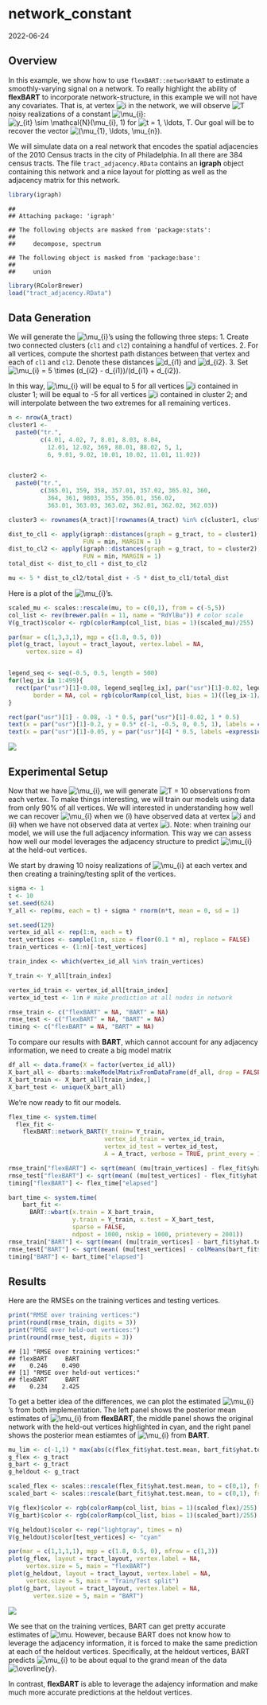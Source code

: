 network_constant
================
2022-06-24

## Overview

In this example, we show how to use `flexBART::networkBART` to estimate
a smoothly-varying signal on a network. To really highlight the ability
of **flexBART** to incorporate network-structure, in this example we
will not have any covariates. That is, at vertex
![i](https://latex.codecogs.com/png.image?%5Cdpi%7B110%7D&space;%5Cbg_white&space;i "i")
in the network, we will observe
![T](https://latex.codecogs.com/png.image?%5Cdpi%7B110%7D&space;%5Cbg_white&space;T "T")
noisy realizations of a constant
![\\mu\_{i}](https://latex.codecogs.com/png.image?%5Cdpi%7B110%7D&space;%5Cbg_white&space;%5Cmu_%7Bi%7D "\mu_{i}"):
![y\_{it} \\sim \\mathcal{N}(\\mu\_{i}, 1)](https://latex.codecogs.com/png.image?%5Cdpi%7B110%7D&space;%5Cbg_white&space;y_%7Bit%7D%20%5Csim%20%5Cmathcal%7BN%7D%28%5Cmu_%7Bi%7D%2C%201%29 "y_{it} \sim \mathcal{N}(\mu_{i}, 1)")
for
![t = 1, \\ldots, T.](https://latex.codecogs.com/png.image?%5Cdpi%7B110%7D&space;%5Cbg_white&space;t%20%3D%201%2C%20%5Cldots%2C%20T. "t = 1, \ldots, T.")
Our goal will be to recover the vector
![(\\mu\_{1}, \\ldots, \\mu\_{n}).](https://latex.codecogs.com/png.image?%5Cdpi%7B110%7D&space;%5Cbg_white&space;%28%5Cmu_%7B1%7D%2C%20%5Cldots%2C%20%5Cmu_%7Bn%7D%29. "(\mu_{1}, \ldots, \mu_{n}).")

We will simulate data on a real network that encodes the spatial
adjacencies of the 2010 Census tracts in the city of Philadelphia. In
all there are 384 census tracts. The file `tract_adjacency.RData`
contains an **igraph** object containing this network and a nice layout
for plotting as well as the adjacency matrix for this network.

``` r
library(igraph)
```

    ## 
    ## Attaching package: 'igraph'

    ## The following objects are masked from 'package:stats':
    ## 
    ##     decompose, spectrum

    ## The following object is masked from 'package:base':
    ## 
    ##     union

``` r
library(RColorBrewer)
load("tract_adjacency.RData")
```

## Data Generation

We will generate the
![\\mu\_{i}](https://latex.codecogs.com/png.image?%5Cdpi%7B110%7D&space;%5Cbg_white&space;%5Cmu_%7Bi%7D "\mu_{i}")’s
using the following three steps: 1. Create two connected clusters (`cl1`
and `cl2`) containing a handful of vertices. 2. For all vertices,
compute the shortest path distances between that vertex and each of
`cl1` and `cl2`. Denote these distances
![d\_{i1}](https://latex.codecogs.com/png.image?%5Cdpi%7B110%7D&space;%5Cbg_white&space;d_%7Bi1%7D "d_{i1}")
and
![d\_{i2}.](https://latex.codecogs.com/png.image?%5Cdpi%7B110%7D&space;%5Cbg_white&space;d_%7Bi2%7D. "d_{i2}.")
3. Set
![\\mu\_{i} = 5 \\times (d\_{i2} - d\_{i1})/(d\_{i1} + d\_{i2})](https://latex.codecogs.com/png.image?%5Cdpi%7B110%7D&space;%5Cbg_white&space;%5Cmu_%7Bi%7D%20%3D%205%20%5Ctimes%20%28d_%7Bi2%7D%20-%20d_%7Bi1%7D%29%2F%28d_%7Bi1%7D%20%2B%20d_%7Bi2%7D%29 "\mu_{i} = 5 \times (d_{i2} - d_{i1})/(d_{i1} + d_{i2})").

In this way,
![\\mu\_{i}](https://latex.codecogs.com/png.image?%5Cdpi%7B110%7D&space;%5Cbg_white&space;%5Cmu_%7Bi%7D "\mu_{i}")
will be equal to 5 for all vertices
![i](https://latex.codecogs.com/png.image?%5Cdpi%7B110%7D&space;%5Cbg_white&space;i "i")
contained in cluster 1; will be equal to -5 for all vertices
![i](https://latex.codecogs.com/png.image?%5Cdpi%7B110%7D&space;%5Cbg_white&space;i "i")
contained in cluster 2; and will interpolate between the two extremes
for all remaining vertices.

``` r
n <- nrow(A_tract)
cluster1 <- 
  paste0("tr.",
         c(4.01, 4.02, 7, 8.01, 8.03, 8.04,
           12.01, 12.02, 369, 88.01, 88.02, 5, 1,
           6, 9.01, 9.02, 10.01, 10.02, 11.01, 11.02))


cluster2 <- 
  paste0("tr.",
         c(365.01, 359, 358, 357.01, 357.02, 365.02, 360,
           364, 361, 9803, 355, 356.01, 356.02,
           363.01, 363.03, 363.02, 362.01, 362.02, 362.03))

cluster3 <- rownames(A_tract)[!rownames(A_tract) %in% c(cluster1, cluster2)]

dist_to_cl1 <- apply(igraph::distances(graph = g_tract, to = cluster1),
                     FUN = min, MARGIN = 1)
dist_to_cl2 <- apply(igraph::distances(graph = g_tract, to = cluster2),
                     FUN = min, MARGIN = 1)
total_dist <- dist_to_cl1 + dist_to_cl2

mu <- 5 * dist_to_cl2/total_dist + -5 * dist_to_cl1/total_dist
```

Here is a plot of the
![\\mu\_{i}](https://latex.codecogs.com/png.image?%5Cdpi%7B110%7D&space;%5Cbg_white&space;%5Cmu_%7Bi%7D "\mu_{i}")’s.

``` r
scaled_mu <- scales::rescale(mu, to = c(0,1), from = c(-5,5))
col_list <- rev(brewer.pal(n = 11, name = "RdYlBu")) # color scale
V(g_tract)$color <- rgb(colorRamp(col_list, bias = 1)(scaled_mu)/255)

par(mar = c(1,3,3,1), mgp = c(1.8, 0.5, 0))
plot(g_tract, layout = tract_layout, vertex.label = NA,
     vertex.size = 4)


legend_seq <- seq(-0.5, 0.5, length = 500)
for(leg_ix in 1:499){
  rect(par("usr")[1]-0.08, legend_seq[leg_ix], par("usr")[1]-0.02, legend_seq[leg_ix+1],
       border = NA, col = rgb(colorRamp(col_list, bias = 1)((leg_ix-1)/500)/255))
}

rect(par("usr")[1] - 0.08, -1 * 0.5, par("usr")[1]-0.02, 1 * 0.5)
text(x = par("usr")[1]-0.2, y = 0.5* c(-1, -0.5, 0, 0.5, 1), labels = c(-5, -2.5, 0, 2.5, 5), xpd = TRUE)
text(x = par("usr")[1]-0.05, y = par("usr")[4] * 0.5, labels =expression(mu))
```

![](network_constant_files/figure-gfm/plot_mu-1.png)<!-- -->

## Experimental Setup

Now that we have
![\\mu\_{i}](https://latex.codecogs.com/png.image?%5Cdpi%7B110%7D&space;%5Cbg_white&space;%5Cmu_%7Bi%7D "\mu_{i}"),
we will generate
![T = 10](https://latex.codecogs.com/png.image?%5Cdpi%7B110%7D&space;%5Cbg_white&space;T%20%3D%2010 "T = 10")
observations from each vertex. To make things interesting, we will train
our models using data from only 90% of all vertices. We will interested
in understanding how well we can recover
![\\mu\_{i}](https://latex.codecogs.com/png.image?%5Cdpi%7B110%7D&space;%5Cbg_white&space;%5Cmu_%7Bi%7D "\mu_{i}")
when we (i) have observed data at vertex
![i](https://latex.codecogs.com/png.image?%5Cdpi%7B110%7D&space;%5Cbg_white&space;i "i")
and (ii) when we have not observed data at vertex
![i](https://latex.codecogs.com/png.image?%5Cdpi%7B110%7D&space;%5Cbg_white&space;i "i").
Note: when training our model, we will use the full adjacency
information. This way we can assess how well our model leverages the
adjacency structure to predict
![\\mu\_{i}](https://latex.codecogs.com/png.image?%5Cdpi%7B110%7D&space;%5Cbg_white&space;%5Cmu_%7Bi%7D "\mu_{i}")
at the held-out vertices.

We start by drawing 10 noisy realizations of
![\\mu\_{i}](https://latex.codecogs.com/png.image?%5Cdpi%7B110%7D&space;%5Cbg_white&space;%5Cmu_%7Bi%7D "\mu_{i}")
at each vertex and then creating a training/testing split of the
vertices.

``` r
sigma <- 1
t <- 10
set.seed(624)
Y_all <- rep(mu, each = t) + sigma * rnorm(n*t, mean = 0, sd = 1)

set.seed(129)
vertex_id_all <- rep(1:n, each = t)
test_vertices <- sample(1:n, size = floor(0.1 * n), replace = FALSE)
train_vertices <- (1:n)[-test_vertices]

train_index <- which(vertex_id_all %in% train_vertices)

Y_train <- Y_all[train_index]

vertex_id_train <- vertex_id_all[train_index]
vertex_id_test <- 1:n # make prediction at all nodes in network

rmse_train <- c("flexBART" = NA, "BART" = NA)
rmse_test <- c("flexBART" = NA, "BART" = NA)
timing <- c("flexBART" = NA, "BART" = NA)
```

To compare our results with **BART**, which cannot account for any
adjacency information, we need to create a big model matrix

``` r
df_all <- data.frame(X = factor(vertex_id_all))
X_bart_all <- dbarts::makeModelMatrixFromDataFrame(df_all, drop = FALSE)
X_bart_train <- X_bart_all[train_index,]
X_bart_test <- unique(X_bart_all)
```

We’re now ready to fit our models.

``` r
flex_time <- system.time(
  flex_fit <- 
    flexBART::network_BART(Y_train= Y_train,
                           vertex_id_train = vertex_id_train,
                           vertex_id_test = vertex_id_test,
                           A = A_tract, verbose = TRUE, print_every = 100))

rmse_train["flexBART"] <- sqrt(mean( (mu[train_vertices] - flex_fit$yhat.test.mean[train_vertices])^2 ))
rmse_test["flexBART"] <- sqrt(mean( (mu[test_vertices] - flex_fit$yhat.test.mean[test_vertices])^2 ))
timing["flexBART"] <- flex_time["elapsed"]
```

``` r
bart_time <- system.time(
    bart_fit <- 
      BART::wbart(x.train = X_bart_train,
                  y.train = Y_train, x.test = X_bart_test, 
                  sparse = FALSE,
                  ndpost = 1000, nskip = 1000, printevery = 2001))
rmse_train["BART"] <- sqrt(mean( (mu[train_vertices] - bart_fit$yhat.test.mean[train_vertices])^2 ))
rmse_test["BART"] <- sqrt(mean( (mu[test_vertices] - colMeans(bart_fit$yhat.test)[test_vertices])^2 ))
timing["BART"] <- bart_time["elapsed"]
```

## Results

Here are the RMSEs on the training vertices and testing vertices.

``` r
print("RMSE over training vertices:")
print(round(rmse_train, digits = 3))
print("RMSE over held-out vertices:")
print(round(rmse_test, digits = 3))
```

    ## [1] "RMSE over training vertices:"
    ## flexBART     BART 
    ##    0.246    0.490 
    ## [1] "RMSE over held-out vertices:"
    ## flexBART     BART 
    ##    0.234    2.425

To get a better idea of the differences, we can plot the estimated
![\\mu\_{i}](https://latex.codecogs.com/png.image?%5Cdpi%7B110%7D&space;%5Cbg_white&space;%5Cmu_%7Bi%7D "\mu_{i}")’s
from both implementation. The left panel shows the posterior mean
estimates of
![\\mu\_{i}](https://latex.codecogs.com/png.image?%5Cdpi%7B110%7D&space;%5Cbg_white&space;%5Cmu_%7Bi%7D "\mu_{i}")
from **flexBART**, the middle panel shows the original network with the
held-out vertices highlighted in cyan, and the right panel shows the
posterior mean estiamtes of
![\\mu\_{i}](https://latex.codecogs.com/png.image?%5Cdpi%7B110%7D&space;%5Cbg_white&space;%5Cmu_%7Bi%7D "\mu_{i}")
from **BART**.

``` r
mu_lim <- c(-1,1) * max(abs(c(flex_fit$yhat.test.mean, bart_fit$yhat.test.mean, mu)))
g_flex <- g_tract
g_bart <- g_tract
g_heldout <- g_tract

scaled_flex <- scales::rescale(flex_fit$yhat.test.mean, to = c(0,1), from = mu_lim)
scaled_bart <- scales::rescale(bart_fit$yhat.test.mean, to = c(0,1), from = mu_lim)

V(g_flex)$color <- rgb(colorRamp(col_list, bias = 1)(scaled_flex)/255)
V(g_bart)$color <- rgb(colorRamp(col_list, bias = 1)(scaled_bart)/255)

V(g_heldout)$color <- rep("lightgray", times = n)
V(g_heldout)$color[test_vertices] <- "cyan"

par(mar = c(1,1,1,1), mgp = c(1.8, 0.5, 0), mfrow = c(1,3))
plot(g_flex, layout = tract_layout, vertex.label = NA,
     vertex.size = 5, main = "flexBART")
plot(g_heldout, layout = tract_layout, vertex.label = NA,
     vertex.size = 5, main = "Train/Test split")
plot(g_bart, layout = tract_layout, vertex.label = NA,
       vertex.size = 5, main = "BART")
```

<img src="network_constant_files/figure-gfm/plot_posterior_means-1.png" style="display: block; margin: auto;" />

We see that on the training vertices, BART can get pretty accurate
estimates of
![\\mu.](https://latex.codecogs.com/png.image?%5Cdpi%7B110%7D&space;%5Cbg_white&space;%5Cmu. "\mu.")
However, because BART does not know how to leverage the adjacency
information, it is forced to make the same prediction at each of the
heldout vertices. Specifically, at the heldout vertices, BART predicts
![\\mu\_{i}](https://latex.codecogs.com/png.image?%5Cdpi%7B110%7D&space;%5Cbg_white&space;%5Cmu_%7Bi%7D "\mu_{i}")
to be about equal to the grand mean of the data
![\\overline{y}.](https://latex.codecogs.com/png.image?%5Cdpi%7B110%7D&space;%5Cbg_white&space;%5Coverline%7By%7D. "\overline{y}.")

In contrast, **flexBART** is able to leverage the adajency information
and make much more accurate predictions at the heldout vertices.
